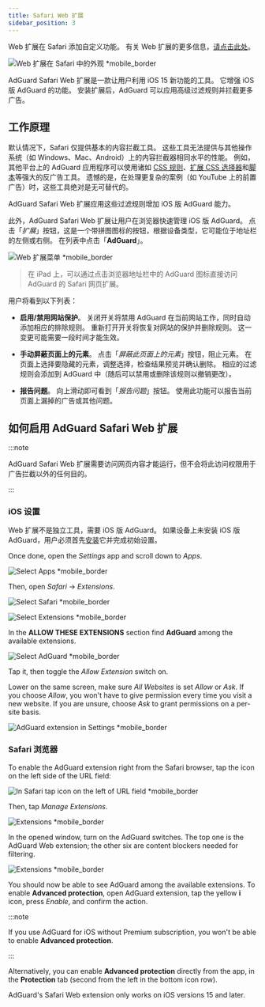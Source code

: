 ```yaml
---
title: Safari Web 扩展
sidebar_position: 3
---
```


Web 扩展在 Safari 添加自定义功能。 有关 Web 扩展的更多信息，[请点击此处](https://developer.apple.com/documentation/safariservices/safari_web_extensions)。

![Web 扩展在 Safari 中的外观 *mobile_border](https://cdn.adtidy.org/public/Adguard/kb/iOS/webext/menu_en.png)

AdGuard Safari Web 扩展是一款让用户利用 iOS 15 新功能的工具。 它增强 iOS 版 AdGuard 的功能。 安装扩展后，AdGuard 可以应用高级过滤规则并拦截更多广告。

## 工作原理

默认情况下，Safari 仅提供基本的内容拦截工具。 这些工具无法提供与其他操作系统（如 Windows、Mac、Android）上的内容拦截器相同水平的性能。 例如，其他平台上的 AdGuard 应用程序可以使用诸如 [CSS 规则](/general/ad-filtering/create-own-filters#cosmetic-css-rules)、[扩展 CSS 选择器](/general/ad-filtering/create-own-filters#extended-css-selectors)和[脚本](/general/ad-filtering/create-own-filters#scriptlets)等强大的反广告工具。 遗憾的是，在处理更复杂的案例（如 YouTube 上的前置广告）时，这些工具绝对是无可替代的。

AdGuard Safari Web 扩展应用这些过滤规则增加 iOS 版 AdGuard 能力。

此外，AdGuard Safari Web 扩展让用户在浏览器快速管理 iOS 版 AdGuard。 点击「*扩展*」按钮，这是一个带拼图图标的按钮，根据设备类型，它可能位于地址栏的左侧或右侧。 在列表中点击「**AdGuard**」。

![Web 扩展菜单 *mobile_border](https://cdn.adtidy.org/content/kb/ad_blocker/iOS/open-safari-assistant.jpg)

> 在 iPad 上，可以通过点击浏览器地址栏中的 AdGuard 图标直接访问 AdGuard 的 Safari 网页扩展。

用户将看到以下列表：

- **启用/禁用网站保护**。 关闭开关将禁用 AdGuard 在当前网站工作，同时自动添加相应的排除规则。 重新打开开关将恢复对网站的保护并删除规则。 这一变更可能需要一段时间才能生效。

- **手动屏蔽页面上的元素**。 点击「*屏蔽此页面上的元素*」按钮，阻止元素。 在页面上选择要隐藏的元素，调整选择，检查结果预览并确认删除。 相应的过滤规则会添加到 AdGuard 中（随后可以禁用或删除该规则以撤销更改）。

- **报告问题**。 向上滑动即可看到「*报告问题*」按钮。 使用此功能可以报告当前页面上漏掉的广告或其他问题。

## 如何启用 AdGuard Safari Web 扩展

:::note

AdGuard Safari Web 扩展需要访问网页内容才能运行，但不会将此访问权限用于广告拦截以外的任何目的。

:::

### iOS 设置

Web 扩展不是独立工具，需要 iOS 版 AdGuard。 如果设备上未安装 iOS 版 AdGuard，用户必须首先[安装](../installation)它并完成初始设置。

Once done, open the *Settings* app and scroll down to *Apps*.

![Select Apps *mobile_border](https://cdn.adtidy.org/content/kb/ad_blocker/iOS/apps.jpg)

Then, open *Safari* → *Extensions*.

![Select Safari *mobile_border](https://cdn.adtidy.org/public/Adguard/kb/iOS/webext/settings1_en.png)

![Select Extensions *mobile_border](https://cdn.adtidy.org/public/Adguard/kb/iOS/webext/settings2_en.png)

In the **ALLOW THESE EXTENSIONS** section find **AdGuard** among the available extensions.

![Select AdGuard *mobile_border](https://cdn.adtidy.org/content/kb/ad_blocker/iOS/select-ag.jpg)

Tap it, then toggle the *Allow Extension* switch on.

Lower on the same screen, make sure *All Websites* is set *Allow* or *Ask*. If you choose *Allow*, you won't have to give permission every time you visit a new website. If you are unsure, choose *Ask* to grant permissions on a per-site basis.

![AdGuard extension in Settings *mobile_border](https://cdn.adtidy.org/content/kb/ad_blocker/iOS/ag-webext-in-settings.png)

### Safari 浏览器

To enable the AdGuard extension right from the Safari browser, tap the icon on the left side of the URL field:

![In Safari tap icon on the left of URL field *mobile_border](https://cdn.adtidy.org/content/kb/ad_blocker/iOS/web-extension-on-1.jpg)

Then, tap *Manage Extensions*.

![Extensions *mobile_border](https://cdn.adtidy.org/content/kb/ad_blocker/iOS/web-extension-on-2.jpg)

In the opened window, turn on the AdGuard switches. The top one is the AdGuard Web extension; the other six are content blockers needed for filtering.

![Extensions *mobile_border](https://cdn.adtidy.org/content/kb/ad_blocker/iOS/web-extension-on-3.jpg)

You should now be able to see AdGuard among the available extensions. To enable **Advanced protection**, open AdGuard extension, tap the yellow **i** icon, press *Enable*, and confirm the action.

:::note

If you use AdGuard for iOS without Premium subscription, you won't be able to enable **Advanced protection**.

:::

Alternatively, you can enable **Advanced protection** directly from the app, in the **Protection** tab (second from the left in the bottom icon row).

AdGuard's Safari Web extension only works on iOS versions 15 and later.

